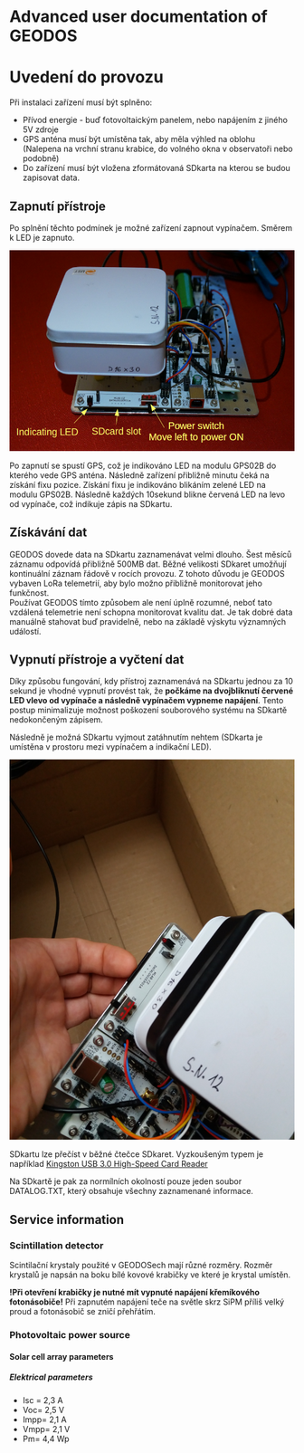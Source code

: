 # Advanced user documentation of GEODOS

# Uvedení do provozu

Při instalaci zařízení musí být splněno:

  * Přívod energie - buď fotovoltaickým panelem, nebo napájením z jiného 5V zdroje
  * GPS anténa musí být umístěna tak, aby měla výhled na oblohu (Nalepena na vrchní stranu krabice, do volného okna v observatoři nebo podobně)
  * Do zařízení musí být vložena zformátovaná SDkarta na kterou se budou zapisovat data.  

## Zapnutí přístroje

Po splnění těchto podmínek je možné zařízení zapnout vypínačem. Směrem k LED je zapnuto.

![GEODOS01 power switch](/doc/src/img/GEODOS_power_switch.png)

Po zapnutí se spustí GPS, což je indikováno LED na modulu GPS02B do kterého vede GPS anténa. Následně zařízení přibližně minutu čeká na získání fixu pozice. Získání fixu je indikováno blikáním zelené LED na modulu GPS02B.
Následně každých 10sekund blikne červená LED na levo od vypínače, což indikuje zápis na SDkartu.

## Získávání dat

GEODOS dovede data na SDkartu zaznamenávat velmi dlouho. Šest měsíců záznamu odpovídá přibližně 500MB dat. Běžné velikosti SDkaret umožňují kontinuální záznam řádově v rocích provozu. Z tohoto důvodu je GEODOS vybaven LoRa telemetrií, aby bylo možno přibližně monitorovat jeho funkčnost.  
Používat GEODOS tímto způsobem ale není úplně rozumné, neboť tato vzdálená telemetrie není schopna monitorovat kvalitu dat. Je tak dobré data manuálně stahovat buď pravidelně, nebo na základě výskytu významných událostí.

## Vypnutí přístroje a vyčtení dat

Díky způsobu fungování, kdy přístroj zaznamenává na SDkartu jednou za 10 sekund je vhodné vypnutí provést tak, že **počkáme na dvojbliknutí červené LED vlevo od vypínače a následně vypínačem vypneme napájení**.
Tento postup minimalizuje možnost poškození souborového systému na SDkartě nedokončeným zápisem.

Následně je možná SDkartu vyjmout zatáhnutím nehtem (SDkarta je umístěna v prostoru mezi vypínačem a indikační LED).

![SDcard removing](/doc/src/img/GEODOS_SDcard_pull-out.jpg)

SDkartu lze přečíst v běžné čtečce SDkaret. Vyzkoušeným typem je například [Kingston USB 3.0 High-Speed Card Reader](https://www.kingston.com/us/memory-card-readers/usb-3-0-high-speed-media-reader)

Na SDkartě je pak za normílních okolností pouze jeden soubor DATALOG.TXT, který obsahuje všechny zaznamenané informace.  


## Service information

### Scintillation detector

Scintilační krystaly použité v GEODOSech mají různé rozměry. Rozměr krystalů je napsán na boku bílé kovové krabičky ve které je krystal umístěn.

**!Při otevření krabičky je nutné mít vypnuté napájení křemíkového fotonásobiče!** Při zapnutém napájení teče na světle skrz SiPM příliš velký proud a fotonásobič se zničí přehřátím.



### Photovoltaic power source

#### Solar cell array parameters

##### Elektrical parameters

- Isc = 2,3 A
- Voc= 2,5 V
- Impp= 2,1 A
- Vmpp= 2,1 V
- Pm= 4,4 Wp
